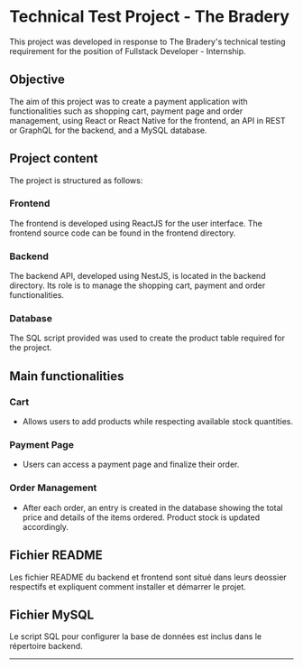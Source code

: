 # Technical Test Project - The Bradery

This project was developed in response to The Bradery's technical testing requirement for the position of Fullstack Developer - Internship.

## Objective

The aim of this project was to create a payment application with functionalities such as shopping cart, payment page and order management, using React or React Native for the frontend, an API in REST or GraphQL for the backend, and a MySQL database.

## Project content

The project is structured as follows:

### Frontend

The frontend is developed using ReactJS for the user interface. The frontend source code can be found in the frontend directory.

### Backend

The backend API, developed using NestJS, is located in the backend directory. Its role is to manage the shopping cart, payment and order functionalities.

### Database

The SQL script provided was used to create the product table required for the project.

## Main functionalities

### Cart

- Allows users to add products while respecting available stock quantities.

### Payment Page

- Users can access a payment page and finalize their order.

### Order Management

- After each order, an entry is created in the database showing the total price and details of the items ordered. Product stock is updated accordingly.

## Fichier README

Les fichier README du backend et frontend sont situé dans leurs deossier respectifs et expliquent comment installer et démarrer le projet.

## Fichier MySQL

Le script SQL pour configurer la base de données est inclus dans le répertoire backend.

---

